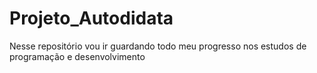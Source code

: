 # Projeto_Autodidata
 Nesse repositório vou ir guardando todo meu progresso nos estudos de programação e desenvolvimento
